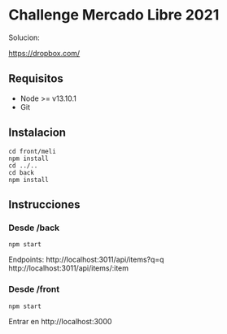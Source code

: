 # Challenge Mercado Libre 2021

Solucion:

https://dropbox.com/

## Requisitos

 - Node >= v13.10.1
 - Git

## Instalacion

    cd front/meli
    npm install
    cd ../..
    cd back 
    npm install

## Instrucciones

### Desde /back

    npm start

Endpoints:
http://localhost:3011/api/items?q=q
http://localhost:3011/api/items/:item

### Desde /front

    npm start

Entrar en http://localhost:3000
